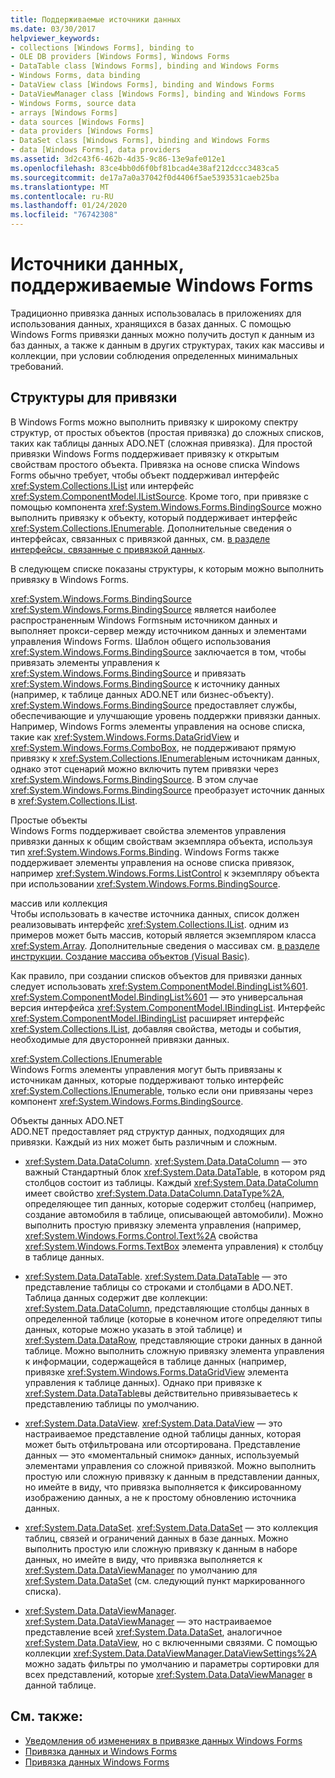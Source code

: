 ```yaml
---
title: Поддерживаемые источники данных
ms.date: 03/30/2017
helpviewer_keywords:
- collections [Windows Forms], binding to
- OLE DB providers [Windows Forms], Windows Forms
- DataTable class [Windows Forms], binding and Windows Forms
- Windows Forms, data binding
- DataView class [Windows Forms], binding and Windows Forms
- DataViewManager class [Windows Forms], binding and Windows Forms
- Windows Forms, source data
- arrays [Windows Forms]
- data sources [Windows Forms]
- data providers [Windows Forms]
- DataSet class [Windows Forms], binding and Windows Forms
- data [Windows Forms], data providers
ms.assetid: 3d2c43f6-462b-4d35-9c86-13e9afe012e1
ms.openlocfilehash: 83ce4bb0d6f0bf81bcad4e38af212dccc3483ca5
ms.sourcegitcommit: de17a7a0a37042f0d4406f5ae5393531caeb25ba
ms.translationtype: MT
ms.contentlocale: ru-RU
ms.lasthandoff: 01/24/2020
ms.locfileid: "76742308"
---
```

# <a name="data-sources-supported-by-windows-forms"></a>Источники данных, поддерживаемые Windows Forms
Традиционно привязка данных использовалась в приложениях для использования данных, хранящихся в базах данных. С помощью Windows Forms привязки данных можно получить доступ к данным из баз данных, а также к данным в других структурах, таких как массивы и коллекции, при условии соблюдения определенных минимальных требований.  
  
## <a name="structures-to-bind-to"></a>Структуры для привязки  
 В Windows Forms можно выполнить привязку к широкому спектру структур, от простых объектов (простая привязка) до сложных списков, таких как таблицы данных ADO.NET (сложная привязка). Для простой привязки Windows Forms поддерживает привязку к открытым свойствам простого объекта. Привязка на основе списка Windows Forms обычно требует, чтобы объект поддерживал интерфейс <xref:System.Collections.IList> или интерфейс <xref:System.ComponentModel.IListSource>. Кроме того, при привязке с помощью компонента <xref:System.Windows.Forms.BindingSource> можно выполнить привязку к объекту, который поддерживает интерфейс <xref:System.Collections.IEnumerable>. Дополнительные сведения о интерфейсах, связанных с привязкой данных, см. [в разделе интерфейсы, связанные с привязкой данных](interfaces-related-to-data-binding.md).  
  
 В следующем списке показаны структуры, к которым можно выполнить привязку в Windows Forms.  
  
 <xref:System.Windows.Forms.BindingSource>  
 <xref:System.Windows.Forms.BindingSource> является наиболее распространенным Windows Formsным источником данных и выполняет прокси-сервер между источником данных и элементами управления Windows Forms. Шаблон общего использования <xref:System.Windows.Forms.BindingSource> заключается в том, чтобы привязать элементы управления к <xref:System.Windows.Forms.BindingSource> и привязать <xref:System.Windows.Forms.BindingSource> к источнику данных (например, к таблице данных ADO.NET или бизнес-объекту). <xref:System.Windows.Forms.BindingSource> предоставляет службы, обеспечивающие и улучшающие уровень поддержки привязки данных. Например, Windows Forms элементы управления на основе списка, такие как <xref:System.Windows.Forms.DataGridView> и <xref:System.Windows.Forms.ComboBox>, не поддерживают прямую привязку к <xref:System.Collections.IEnumerable>ным источникам данных, однако этот сценарий можно включить путем привязки через <xref:System.Windows.Forms.BindingSource>. В этом случае <xref:System.Windows.Forms.BindingSource> преобразует источник данных в <xref:System.Collections.IList>.  
  
 Простые объекты  
 Windows Forms поддерживает свойства элементов управления привязки данных к общим свойствам экземпляра объекта, используя тип <xref:System.Windows.Forms.Binding>. Windows Forms также поддерживает элементы управления на основе списка привязок, например <xref:System.Windows.Forms.ListControl> к экземпляру объекта при использовании <xref:System.Windows.Forms.BindingSource>.  
  
 массив или коллекция  
 Чтобы использовать в качестве источника данных, список должен реализовывать интерфейс <xref:System.Collections.IList>. одним из примеров может быть массив, который является экземпляром класса <xref:System.Array>. Дополнительные сведения о массивах см. [в разделе инструкции. Создание массива объектов (Visual Basic)](https://docs.microsoft.com/previous-versions/visualstudio/visual-studio-2010/487y7874(v=vs.100)).  
  
 Как правило, при создании списков объектов для привязки данных следует использовать <xref:System.ComponentModel.BindingList%601>. <xref:System.ComponentModel.BindingList%601> — это универсальная версия интерфейса <xref:System.ComponentModel.IBindingList>. Интерфейс <xref:System.ComponentModel.IBindingList> расширяет интерфейс <xref:System.Collections.IList>, добавляя свойства, методы и события, необходимые для двусторонней привязки данных.  
  
 <xref:System.Collections.IEnumerable>  
 Windows Forms элементы управления могут быть привязаны к источникам данных, которые поддерживают только интерфейс <xref:System.Collections.IEnumerable>, только если они привязаны через компонент <xref:System.Windows.Forms.BindingSource>.  
  
 Объекты данных ADO.NET  
 ADO.NET предоставляет ряд структур данных, подходящих для привязки. Каждый из них может быть различным и сложным.  
  
- <xref:System.Data.DataColumn>. <xref:System.Data.DataColumn> — это важный Стандартный блок <xref:System.Data.DataTable>, в котором ряд столбцов состоит из таблицы. Каждый <xref:System.Data.DataColumn> имеет свойство <xref:System.Data.DataColumn.DataType%2A>, определяющее тип данных, которые содержит столбец (например, создание автомобиля в таблице, описывающей автомобили). Можно выполнить простую привязку элемента управления (например, <xref:System.Windows.Forms.Control.Text%2A> свойства <xref:System.Windows.Forms.TextBox> элемента управления) к столбцу в таблице данных.  
  
- <xref:System.Data.DataTable>. <xref:System.Data.DataTable> — это представление таблицы со строками и столбцами в ADO.NET. Таблица данных содержит две коллекции: <xref:System.Data.DataColumn>, представляющие столбцы данных в определенной таблице (которые в конечном итоге определяют типы данных, которые можно указать в этой таблице) и <xref:System.Data.DataRow>, представляющие строки данных в данной таблице. Можно выполнить сложную привязку элемента управления к информации, содержащейся в таблице данных (например, привязке <xref:System.Windows.Forms.DataGridView> элемента управления к таблице данных). Однако при привязке к <xref:System.Data.DataTable>вы действительно привязываетесь к представлению таблицы по умолчанию.  
  
- <xref:System.Data.DataView>. <xref:System.Data.DataView> — это настраиваемое представление одной таблицы данных, которая может быть отфильтрована или отсортирована. Представление данных — это «моментальный снимок» данных, используемый элементами управления со сложной привязкой. Можно выполнить простую или сложную привязку к данным в представлении данных, но имейте в виду, что привязка выполняется к фиксированному изображению данных, а не к простому обновлению источника данных.  
  
- <xref:System.Data.DataSet>. <xref:System.Data.DataSet> — это коллекция таблиц, связей и ограничений данных в базе данных. Можно выполнить простую или сложную привязку к данным в наборе данных, но имейте в виду, что привязка выполняется к <xref:System.Data.DataViewManager> по умолчанию для <xref:System.Data.DataSet> (см. следующий пункт маркированного списка).  
  
- <xref:System.Data.DataViewManager>. <xref:System.Data.DataViewManager> — это настраиваемое представление всей <xref:System.Data.DataSet>, аналогичное <xref:System.Data.DataView>, но с включенными связями. С помощью коллекции <xref:System.Data.DataViewManager.DataViewSettings%2A> можно задать фильтры по умолчанию и параметры сортировки для всех представлений, которые <xref:System.Data.DataViewManager> в данной таблице.  
  
## <a name="see-also"></a>См. также:

- [Уведомления об изменениях в привязке данных Windows Forms](change-notification-in-windows-forms-data-binding.md)
- [Привязка данных и Windows Forms](data-binding-and-windows-forms.md)
- [Привязка данных Windows Forms](windows-forms-data-binding.md)
